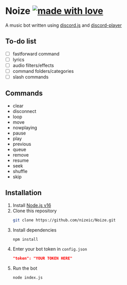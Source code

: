 # Noize [![made with love](https://img.shields.io/badge/made_with-love-red.svg)](https://shields.io/)
A music bot written using [discord.js](https://github.com/discordjs/discord.js) and [discord-player](https://github.com/Androz2091/discord-player)

## To-do list
- [ ] fastforward command
- [ ] lyrics
- [ ] audio filters/effects
- [ ] command folders/categories
- [ ] slash commands

## Commands
* clear
* disconnect
* loop
* move
* nowplaying
* pause
* play
* previous
* queue
* remove
* resume
* seek
* shuffle
* skip

## Installation
1. Install [Node.js v16](https://nodejs.org/en/download/current)
2. Clone this repository
    ```sh
    git clone https://github.com/nizeic/Noize.git
    ```
3. Install dependencies
    ```sh
    npm install
    ```
4. Enter your bot token in `config.json`
    ```json
    "token": "YOUR TOKEN HERE"
    ```
5. Run the bot
    ```sh
    node index.js
    ```
